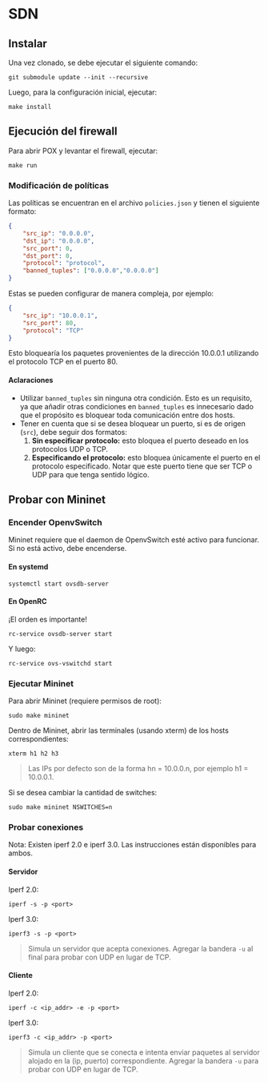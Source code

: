 # SDN
## Instalar
Una vez clonado, se debe ejecutar el siguiente comando:
```console
git submodule update --init --recursive
```
Luego, para la configuración inicial, ejecutar:
```console
make install
```

## Ejecución del firewall
Para abrir POX y levantar el firewall, ejecutar:
```console
make run
```

### Modificación de políticas
Las políticas se encuentran en el archivo `policies.json` y tienen el siguiente formato:
```json
{
    "src_ip": "0.0.0.0",
    "dst_ip": "0.0.0.0",
    "src_port": 0,
    "dst_port": 0,
    "protocol": "protocol",
    "banned_tuples": ["0.0.0.0","0.0.0.0"]
}
```
Estas se pueden configurar de manera compleja, por ejemplo:
```json
{
    "src_ip": "10.0.0.1",
    "src_port": 80,
    "protocol": "TCP"
}
```
Esto bloquearía los paquetes provenientes de la dirección 10.0.0.1 utilizando el protocolo TCP en el puerto 80.

#### Aclaraciones
- Utilizar `banned_tuples` sin ninguna otra condición. Esto es un requisito, ya que añadir otras condiciones en `banned_tuples` es innecesario dado que el propósito es bloquear toda comunicación entre dos hosts.
- Tener en cuenta que si se desea bloquear un puerto, si es de origen (`src`), debe seguir dos formatos:
    <ol>
    <li> <b>Sin especificar protocolo:</b> esto bloquea el puerto deseado en los protocolos UDP o TCP.</li>
    <li> <b>Especificando el protocolo:</b> esto bloquea únicamente el puerto en el protocolo especificado. Notar que este puerto tiene que ser TCP o UDP para que tenga sentido lógico.</li>
    </ol>

## Probar con Mininet
### Encender OpenvSwitch
Mininet requiere que el daemon de OpenvSwitch esté activo para funcionar. Si no está activo, debe encenderse.

#### En systemd
```console
systemctl start ovsdb-server
```
#### En OpenRC
¡El orden es importante!
```console
rc-service ovsdb-server start
```
Y luego:
```console
rc-service ovs-vswitchd start
```

### Ejecutar Mininet
Para abrir Mininet (requiere permisos de root):

```console
sudo make mininet
```

Dentro de Mininet, abrir las terminales (usando xterm) de los hosts correspondientes:

```console
xterm h1 h2 h3
```

> Las IPs por defecto son de la forma hn = 10.0.0.n, por ejemplo h1 = 10.0.0.1.

Si se desea cambiar la cantidad de switches:

```console
sudo make mininet NSWITCHES=n
```

### Probar conexiones
Nota: Existen iperf 2.0 e iperf 3.0. Las instrucciones están disponibles para ambos.

#### Servidor
Iperf 2.0:
```console
iperf -s -p <port>
```
Iperf 3.0:
```console
iperf3 -s -p <port>
```
> Simula un servidor que acepta conexiones. Agregar la bandera `-u` al final para probar con UDP en lugar de TCP.

#### Cliente
Iperf 2.0:
```console
iperf -c <ip_addr> -e -p <port>
```
Iperf 3.0:
```console
iperf3 -c <ip_addr> -p <port>
```
> Simula un cliente que se conecta e intenta enviar paquetes al servidor alojado en la (ip, puerto) correspondiente. Agregar la bandera `-u` para probar con UDP en lugar de TCP.